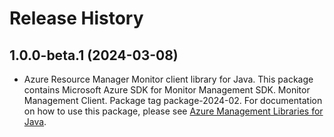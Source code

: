 # Release History

## 1.0.0-beta.1 (2024-03-08)

- Azure Resource Manager Monitor client library for Java. This package contains Microsoft Azure SDK for Monitor Management SDK. Monitor Management Client. Package tag package-2024-02. For documentation on how to use this package, please see [Azure Management Libraries for Java](https://aka.ms/azsdk/java/mgmt).
